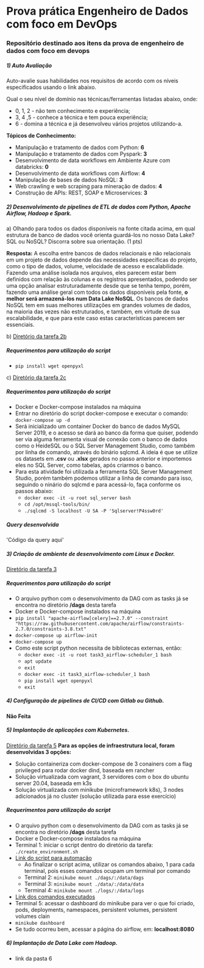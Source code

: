 # Prova prática Engenheiro de Dados com foco em DevOps

### Repositório destinado aos itens da prova de engenheiro de dados com foco em devops

##### 1) Auto Avaliação 
Auto-avalie suas habilidades nos requisitos de acordo com os níveis especificados usando o
link abaixo.

Qual o seu nível de domínio nas técnicas/ferramentas listadas abaixo, onde:
* 0, 1, 2 - não tem conhecimento e experiência;
* 3, 4 ,5 - conhece a técnica e tem pouca experiência;
* 6 - domina a técnica e já desenvolveu vários projetos utilizando-a.

**Tópicos de Conhecimento:**
* Manipulação e tratamento de dados com Python: **6**
* Manipulação e tratamento de dados com Pyspark: **3**
* Desenvolvimento de data workflows em Ambiente Azure com databricks: **0**
* Desenvolvimento de data workflows com Airflow: **4**
* Manipulação de bases de dados NoSQL: **3**
* Web crawling e web scraping para mineração de dados: **4**
* Construção de APIs: REST, SOAP e Microservices: **3**

##### 2) Desenvolvimento de pipelines de ETL de dados com Python, Apache Airflow, Hadoop e Spark.

a) Olhando para todos os dados disponíveis na fonte citada acima, em qual
estrutura de banco de dados você orienta guardá-los no nosso Data Lake? SQL
ou NoSQL? Discorra sobre sua orientação. (1 pts)

**Resposta:** A escolha entre bancos de dados relacionais e não relacionais em um projeto de dados depende das 
necessidades específicas do projeto, como o tipo de dados, volume, velocidade de acesso e escalabilidade. 
Fazendo uma análise isolada nos arquivos, eles parecem estar bem definidos com relação às colunas e os registros apresentados,
podendo ser uma opção analisar estruturadamente desde que se tenha tempo, porém, fazendo uma análise geral com todos os dados disponíveis pela fonte, 
**o melhor será armazená-los num Data Lake NoSQL**. Os bancos de dados NoSQL tem em suas melhores utilizações em grandes
volumes de dados, na maioria das vezes  não estruturados, e também, em virtude de sua escalabilidade, e que para este caso 
estas características parecem ser essenciais.

b) [Diretório da tarefa 2b](https://google.com.br)
##### Requerimentos para utilização do script
* `pip install wget openpyxl`

c) [Diretório da tarefa 2c](https://google.com.br)
##### Requerimentos para utilização do script
* Docker e Docker-compose instalados na máquina
* Entrar no diretório do script docker-compose e executar o comando: `docker-compose up -d`
* Será inicializado um container Docker do banco de dados MySQL Server 2019, e o acesso se dará ao banco da forma que quiser, podendo ser via alguma ferramenta visual de conexão com o banco de dados como o HeideSQL ou o SQL Server Management Studio, como também por linha de comando, através do binário sqlcmd. A ideia é que se utilize os datasets em **.csv** ou **.xlsx** gerados no passo anterior e importemos eles no SQL Server, como tabelas, após criarmos o banco.
* Para esta atividade foi utilizada a ferramenta SQL Server Management Studio, porém também podemos utilizar a linha de comando para isso, seguindo o ninário do sqlcmd e para acessá-lo, faça conforme os passos abaixo:
  * `docker exec -it -u root sql_server bash`
  * `cd /opt/mssql-tools/bin/`
  * `./sqlcmd -S localhost -U SA -P 'Sqlserver!P4ssw0rd'`
##### Query desenvolvida
'Código da query aqui'

##### 3) Criação de ambiente de desenvolvimento com Linux e Docker.
[Diretório da tarefa 3](https://google.com.br)
##### Requerimentos para utilização do script
* O arquivo python com o desenvolvimento da DAG com as tasks já se encontra no diretório **/dags** desta tarefa
* Docker e Docker-compose instalados na máquina
* `pip install "apache-airflow[celery]==2.7.0" --constraint "https://raw.githubusercontent.com/apache/airflow/constraints-2.7.0/constraints-3.8.txt"`
* `docker-compose up airflow-init`
* `docker-compose up`
* Como este script python necessita de bibliotecas externas, então:
  * `docker exec -it -u root task3_airflow-scheduler_1 bash`
  * `apt update`
  * `exit`
  * `docker exec -it task3_airflow-scheduler_1 bash`
  * `pip install wget openpyxl`
  * `exit`

##### 4) Configuração de pipelines de CI/CD com Gitlab ou Github.
**Não Feita**

##### 5) Implantação de aplicações com Kubernetes.
[Diretório da tarefa 5](https://google.com.br)
**Para as opções de infraestrutura local, foram desenvolvidas 3 opções:**
  * Solução containeriza com docker-compose de 3 conainers com a flag privileged para rodar docker dind, baseada em rancher
  * Solução virtualizada com vagrant, 3 servidores com o box do ubuntu server 20.04, baseada em k3s
  * Solução virtualizada com minikube (microframework k8s), 3 nodes adicionados já no cluster (solução utilizada para esse exercício)
##### Requerimentos para utilização do script
* O arquivo python com o desenvolvimento da DAG com as tasks já se encontra no diretório **/dags** desta tarefa
* Docker e Docker-compose instalados na máquina
* Terminal 1: iniciar o script dentro do diretório da tarefa: `./create_environment.sh`
* [Link do script para automação](https://google.com.br)
  * Ao finalizar o script acima, utilizar os comandos abaixo, 1 para cada terminal, pois esses comandos ocupam um terminal por comando
  * Terminal 2: `minikube mount ./dags/:/data/dags`
  * Terminal 3: `minikube mount ./data/:/data/data`
  * Terminal 4: `minikube mount ./logs/:/data/logs`
* [Link dos comandos executados](https://google.com.br)
* Terminal 5: acessar o dashboard do minikube para ver o que foi criado, pods, deployments, namespaces, persistent volumes, persistent volumes clain
 * `minikube dashboard`
* Se tudo ocorreu bem, acessar a página do airflow, em: **localhost:8080**

##### 6) Implantação de Data Lake com Hadoop.
* link da pasta 6
